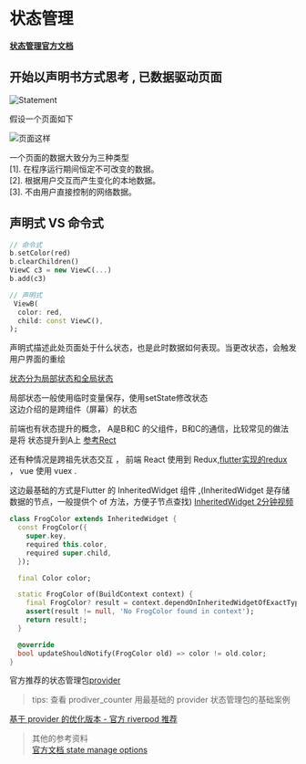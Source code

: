 
# 状态管理

[**状态管理官方文档**](https://docs.flutter.dev/development/data-and-backend/state-mgmt/declarative)



## 开始以声明书方式思考 , 已数据驱动页面

![Statement](https://docs.flutter.dev/assets/images/docs/development/data-and-backend/state-mgmt/ui-equals-function-of-state.png)


假设一个页面如下

![页面这样](https://p1-juejin.byteimg.com/tos-cn-i-k3u1fbpfcp/c14907a559d74eb1b57aa1ca5efe916e~tplv-k3u1fbpfcp-zoom-in-crop-mark:3024:0:0:0.awebp?)

一个页面的数据大致分为三种类型  
[1]. 在程序运行期间恒定不可改变的数据。   
[2]. 根据用户交互而产生变化的本地数据。  
[3]. 不由用户直接控制的网络数据。  


## 声明式 VS 命令式

```dart
// 命令式
b.setColor(red)
b.clearChildren()
ViewC c3 = new ViewC(...)
b.add(c3)
```

```dart
// 声明式
 ViewB(
  color: red,
  child: const ViewC(),
);
```

声明式描述此处页面处于什么状态，也是此时数据如何表现。当更改状态，会触发用户界面的重绘  


[状态分为局部状态和全局状态](https://docs.flutter.dev/development/data-and-backend/state-mgmt/ephemeral-vs-app)

局部状态一般使用临时变量保存，使用setState修改状态   
这边介绍的是跨组件（屏幕）的状态   

前端也有状态提升的概念， A是B和C 的父组件，B和C的通信，比较常见的做法是将 状态提升到A上  [参考Rect](https://zh-hans.reactjs.org/docs/lifting-state-up.html)


还有种情况是跨祖先状态交互 ， 前端 React 使用到 Redux,[flutter实现的redux](https://pub.dev/packages/redux) ， vue 使用 vuex .            

这边最基础的方式是Flutter 的 InheritedWidget 组件 ,(InheritedWidget 是存储数据的节点，一般提供个 of 方法，方便子节点查找) [InheritedWidget 2分钟视频](https://youtu.be/Zbm3hjPjQMk)

```dart
class FrogColor extends InheritedWidget {
  const FrogColor({
    super.key,
    required this.color,
    required super.child,
  });

  final Color color;

  static FrogColor of(BuildContext context) {
    final FrogColor? result = context.dependOnInheritedWidgetOfExactType<FrogColor>();
    assert(result != null, 'No FrogColor found in context');
    return result!;
  }

  @override
  bool updateShouldNotify(FrogColor old) => color != old.color;
}
```




官方推荐的状态管理包[provider](https://pub.dev/packages/provider)
> tips: 查看 prodiver_counter 用最基础的 provider 状态管理包的基础案例

[基于 provider 的优化版本 - 官方 riverpod 推荐 ](https://pub.dev/packages/riverpod)

> 其他的参考资料  
> [官方文档 state manage options](https://docs.flutter.dev/development/data-and-backend/state-mgmt/options)
